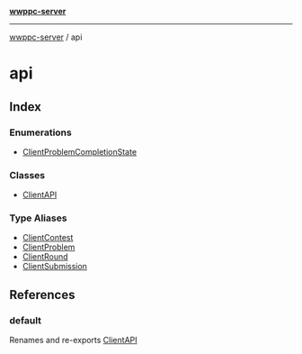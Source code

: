 [**wwppc-server**](../README.md)

***

[wwppc-server](../modules.md) / api

# api

## Index

### Enumerations

- [ClientProblemCompletionState](enumerations/ClientProblemCompletionState.md)

### Classes

- [ClientAPI](classes/ClientAPI.md)

### Type Aliases

- [ClientContest](type-aliases/ClientContest.md)
- [ClientProblem](type-aliases/ClientProblem.md)
- [ClientRound](type-aliases/ClientRound.md)
- [ClientSubmission](type-aliases/ClientSubmission.md)

## References

### default

Renames and re-exports [ClientAPI](classes/ClientAPI.md)
